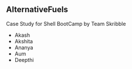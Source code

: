 ## AlternativeFuels

Case Study for Shell BootCamp by Team Skribble
- Akash
- Akshita
- Ananya
- Aum
- Deepthi
